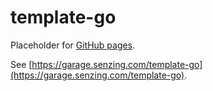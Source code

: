 # template-go

Placeholder for [GitHub pages](https://pages.github.com/).

See [https://garage.senzing.com/template-go](https://garage.senzing.com/template-go).
